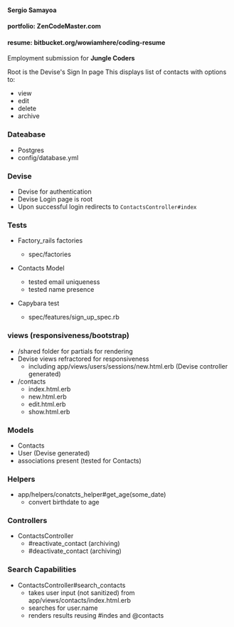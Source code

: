 #### Sergio Samayoa  
#### portfolio:  **ZenCodeMaster.com**  
#### resume:  **bitbucket.org/wowiamhere/coding-resume**  

Employment submission for **Jungle Coders**  

Root is the Devise's Sign In page 
This displays list of contacts with options to:  
- view
- edit
- delete
- archive

### Dateabase
- Postgres  
- config/database.yml

### Devise
- Devise for authentication   
- Devise Login page is root  
- Upon successful login redirects to `ContactsController#index`  

### Tests
- Factory_rails factories
  + spec/factories

- Contacts Model
  + tested email uniqueness
  + tested name presence

- Capybara test
  + spec/features/sign_up_spec.rb

### views (responsiveness/bootstrap)
- /shared folder for partials for rendering
- Devise views refractored for responsiveness
  + including app/views/users/sessions/new.html.erb (Devise controller generated)
- /contacts 
  + index.html.erb  
  + new.html.erb
  + edit.html.erb
  + show.html.erb

### Models
- Contacts
- User (Devise generated)
- associations present (tested for Contacts)

### Helpers
- app/helpers/conatcts_helper#get_age(some_date)
  + convert birthdate to age

### Controllers
- ContactsController
  + #reactivate_contact (archiving)
  + #deactivate_contact (archiving)

### Search Capabilities
- ContactsController#search_contacts
  + takes user input (not sanitized) from app/views/contacts/index.html.erb
  + searches for user.name
  + renders results reusing #indes and @contacts